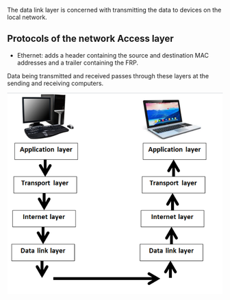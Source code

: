 The data link layer is concerned with transmitting the data to devices on the local network.

## Protocols of the network Access layer

- Ethernet: adds a header containing the source and destination MAC addresses and a trailer containing the FRP.

Data being transmitted and received passes through these layers at the sending and receiving computers.

![](.guides/img/route.png)
